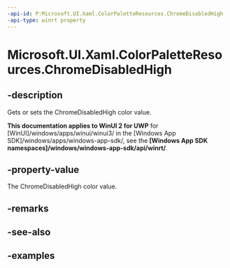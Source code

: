 ```yaml
---
-api-id: P:Microsoft.UI.Xaml.ColorPaletteResources.ChromeDisabledHigh
-api-type: winrt property
---
```


<!-- Property syntax.
public IReference<Color> ChromeDisabledHigh { get;  set; }
-->

# Microsoft.UI.Xaml.ColorPaletteResources.ChromeDisabledHigh

## -description

Gets or sets the ChromeDisabledHigh color value.

**This documentation applies to WinUI 2 for UWP** for [WinUI]/windows/apps/winui/winui3/ in the [Windows App SDK]/windows/apps/windows-app-sdk/, see the **[Windows App SDK namespaces]/windows/windows-app-sdk/api/winrt/**.

## -property-value

The ChromeDisabledHigh color value.

## -remarks

## -see-also

## -examples

